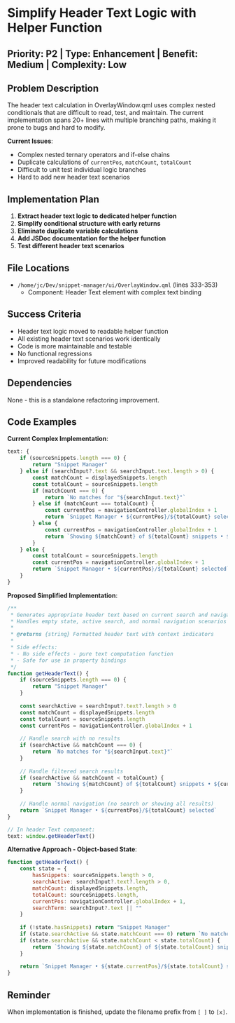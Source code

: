 # Simplify Header Text Logic with Helper Function

## Priority: P2 | Type: Enhancement | Benefit: Medium | Complexity: Low

## Problem Description

The header text calculation in OverlayWindow.qml uses complex nested conditionals that are difficult to read, test, and maintain. The current implementation spans 20+ lines with multiple branching paths, making it prone to bugs and hard to modify.

**Current Issues**:
- Complex nested ternary operators and if-else chains
- Duplicate calculations of `currentPos`, `matchCount`, `totalCount`
- Difficult to unit test individual logic branches
- Hard to add new header text scenarios

## Implementation Plan

1. **Extract header text logic to dedicated helper function**
2. **Simplify conditional structure with early returns**
3. **Eliminate duplicate variable calculations**
4. **Add JSDoc documentation for the helper function**
5. **Test different header text scenarios**

## File Locations

- `/home/jc/Dev/snippet-manager/ui/OverlayWindow.qml` (lines 333-353)
  - Component: Header Text element with complex text binding

## Success Criteria

- Header text logic moved to readable helper function
- All existing header text scenarios work identically
- Code is more maintainable and testable
- No functional regressions
- Improved readability for future modifications

## Dependencies

None - this is a standalone refactoring improvement.

## Code Examples

**Current Complex Implementation**:
```javascript
text: {
    if (sourceSnippets.length === 0) {
        return "Snippet Manager"
    } else if (searchInput?.text && searchInput.text.length > 0) {
        const matchCount = displayedSnippets.length
        const totalCount = sourceSnippets.length
        if (matchCount === 0) {
            return `No matches for "${searchInput.text}"`
        } else if (matchCount === totalCount) {
            const currentPos = navigationController.globalIndex + 1
            return `Snippet Manager • ${currentPos}/${totalCount} selected`
        } else {
            const currentPos = navigationController.globalIndex + 1
            return `Showing ${matchCount} of ${totalCount} snippets • ${currentPos}/${matchCount} selected`
        }
    } else {
        const totalCount = sourceSnippets.length
        const currentPos = navigationController.globalIndex + 1
        return `Snippet Manager • ${currentPos}/${totalCount} selected`
    }
}
```

**Proposed Simplified Implementation**:
```javascript
/**
 * Generates appropriate header text based on current search and navigation state
 * Handles empty state, active search, and normal navigation scenarios
 * 
 * @returns {string} Formatted header text with context indicators
 * 
 * Side effects:
 * - No side effects - pure text computation function
 * - Safe for use in property bindings
 */
function getHeaderText() {
    if (sourceSnippets.length === 0) {
        return "Snippet Manager"
    }
    
    const searchActive = searchInput?.text?.length > 0
    const matchCount = displayedSnippets.length  
    const totalCount = sourceSnippets.length
    const currentPos = navigationController.globalIndex + 1
    
    // Handle search with no results
    if (searchActive && matchCount === 0) {
        return `No matches for "${searchInput.text}"`
    }
    
    // Handle filtered search results
    if (searchActive && matchCount < totalCount) {
        return `Showing ${matchCount} of ${totalCount} snippets • ${currentPos}/${matchCount} selected`
    }
    
    // Handle normal navigation (no search or showing all results)
    return `Snippet Manager • ${currentPos}/${totalCount} selected`
}

// In header Text component:
text: window.getHeaderText()
```

**Alternative Approach - Object-based State**:
```javascript
function getHeaderText() {
    const state = {
        hasSnippets: sourceSnippets.length > 0,
        searchActive: searchInput?.text?.length > 0,
        matchCount: displayedSnippets.length,
        totalCount: sourceSnippets.length,
        currentPos: navigationController.globalIndex + 1,
        searchTerm: searchInput?.text || ""
    }
    
    if (!state.hasSnippets) return "Snippet Manager"
    if (state.searchActive && state.matchCount === 0) return `No matches for "${state.searchTerm}"`
    if (state.searchActive && state.matchCount < state.totalCount) {
        return `Showing ${state.matchCount} of ${state.totalCount} snippets • ${state.currentPos}/${state.matchCount} selected`
    }
    
    return `Snippet Manager • ${state.currentPos}/${state.totalCount} selected`
}
```

## Reminder

When implementation is finished, update the filename prefix from `[ ]` to `[x]`.